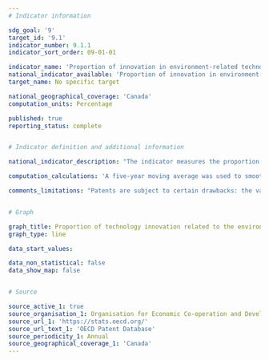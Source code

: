 ```yaml
---
# Indicator information

sdg_goal: '9'
target_id: '9.1'
indicator_number: 9.1.1
indicator_sort_order: 09-01-01

indicator_name: 'Proportion of innovation in environment-related technology'
national_indicator_available: 'Proportion of innovation in environment-related technology'
target_name: No specific target

national_geographical_coverage: 'Canada'
computation_units: Percentage

published: true
reporting_status: complete


# Indicator definition and additional information

national_indicator_description: "The indicator measures the proportion of patents in environment-related technology out of the total number of patents."

computation_calculations: 'A five-year moving average was used to smooth for election and policy impacts that could affect the data during a specific year.'

comments_limitations: "Patents are subject to certain drawbacks: the value distribution of patents is skewed as many patents have no industrial application (and hence are of little value to society) whereas a few are of substantial value; many inventions are not patented because they are not patentable or inventors may protect the inventions using other methods, such as secrecy, lead time, etc.; the propensity to patent differs across countries and industries; differences in patent regulations make it difficult to compare counts across countries; and changes in patent law over the years make it difficult to analyse trends over time. (OECD Stat)"


# Graph

graph_title: Proportion of technology innovation related to the environment
graph_type: line

data_start_values:

data_non_statistical: false
data_show_map: false


# Source

source_active_1: true
source_organisation_1: Organisation for Economic Co-operation and Development
source_url_1: 'https://stats.oecd.org/'
source_url_text_1: 'OECD Patent Database'
source_periodicity_1: Annual
source_geographical_coverage_1: 'Canada'
---
```

